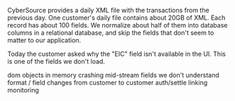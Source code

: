 CyberSource provides a daily XML file with the transactions from the previous day. One customer's daily file contains about 20GB of XML. Each record has about 100 fields. We normalize about half of them into database columns in a relational database, and skip the fields that don't seem to matter to our application.

Today the customer asked why the "EIC" field isn't available in the UI. This is one of the fields we don't load.




dom objects in memory
crashing mid-stream
fields we don't understand
format / field changes from customer to customer
auth/settle linking
monitoring
